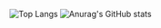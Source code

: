 ![Top Langs](https://github-readme-stats.vercel.app/api/top-langs/?username=withonewith&layout=compact) ![Anurag's GitHub stats](https://github-readme-stats.vercel.app/api?username=withonewith&show_icons=true&theme=radical)
